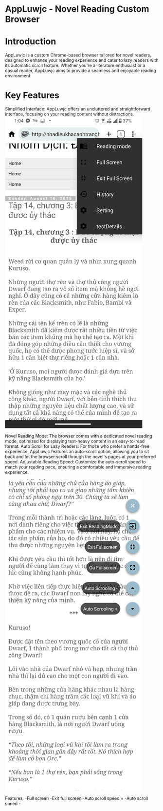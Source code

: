 # AppLuwjc - Novel Reading Custom Browser

# Introduction
AppLuwjc is a custom Chrome-based browser tailored for novel readers, designed to enhance your reading experience and cater to lazy readers with its automatic scroll feature. Whether you're a literature enthusiast or a casual reader, AppLuwjc aims to provide a seamless and enjoyable reading environment.

# Key Features
Simplified Interface: AppLuwjc offers an uncluttered and straightforward interface, focusing on your reading content without distractions.
![AL-UI](https://raw.githubusercontent.com/blueweidy123/AppLuwjc/master/DemoImage/Screenshot_20230723-130405609.jpg)

Novel Reading Mode: The browser comes with a dedicated novel reading mode, optimized for displaying text-heavy content in an easy-to-read format.
Auto Scroll for Lazy Readers: For those who prefer a hands-free experience, AppLuwjc features an auto-scroll option, allowing you to sit back and let the browser scroll through the novel's pages at your preferred speed.
Adjustable Reading Speed: Customize the auto-scroll speed to match your reading pace, ensuring a comfortable and immersive reading experience.

![ReadingMode](https://raw.githubusercontent.com/blueweidy123/AppLuwjc/master/DemoImage/Screenshot_20230723-130415527.jpg)

Features: 
  -Full screen
  -Exit full screen
  -Auto scroll speed +
  -Auto scroll speed -




